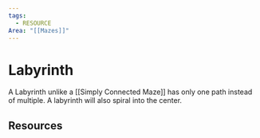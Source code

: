 ```yaml
---
tags:
  - RESOURCE
Area: "[[Mazes]]"
---
```


# Labyrinth
A Labyrinth unlike a [[Simply Connected Maze]] has only one path instead of multiple. A labyrinth will also spiral into the center.

## Resources
